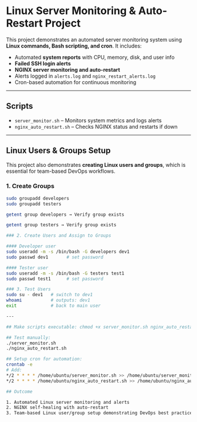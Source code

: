 # Linux Server Monitoring & Auto-Restart Project

This project demonstrates an automated server monitoring system using **Linux commands, Bash scripting, and cron**. It includes:

- Automated **system reports** with CPU, memory, disk, and user info
- **Failed SSH login alerts**
- **NGINX server monitoring and auto-restart**
- Alerts logged in `alerts.log` and `nginx_restart_alerts.log`
- Cron-based automation for continuous monitoring

---

## Scripts

- `server_monitor.sh` – Monitors system metrics and logs alerts
- `nginx_auto_restart.sh` – Checks NGINX status and restarts if down

---

## Linux Users & Groups Setup

This project also demonstrates **creating Linux users and groups**, which is essential for team-based DevOps workflows.

### 1. Create Groups

```bash
sudo groupadd developers
sudo groupadd testers

getent group developers → Verify group exists

getent group testers → Verify group exists

### 2. Create Users and Assign to Groups

#### Developer user
sudo useradd -m -s /bin/bash -G developers dev1
sudo passwd dev1       # set password

#### Tester user
sudo useradd -m -s /bin/bash -G testers test1
sudo passwd test1      # set password

### 3. Test Users
sudo su - dev1   # switch to dev1
whoami           # outputs: dev1
exit             # back to main user

---

## Make scripts executable: chmod +x server_monitor.sh nginx_auto_restart.sh

## Test manually: 
./server_monitor.sh
./nginx_auto_restart.sh

## Setup cron for automation:
crontab -e
# Add:
*/2 * * * * /home/ubuntu/server_monitor.sh >> /home/ubuntu/server_monitor_cron.log 2>&1
*/2 * * * * /home/ubuntu/nginx_auto_restart.sh >> /home/ubuntu/nginx_auto_restart_cron.log 2>&1

## Outcome

1. Automated Linux server monitoring and alerts
2. NGINX self-healing with auto-restart
3. Team-based Linux user/group setup demonstrating DevOps best practices
